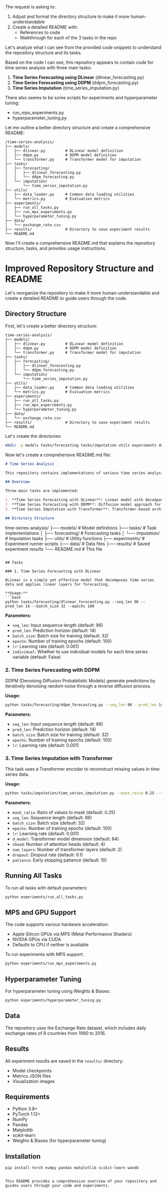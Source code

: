 <think>
The request is asking to:

1. Adjust and format the directory structure to make it more human-understandable
2. Create a detailed README with:
   - References to code
   - Walkthrough for each of the 3 tasks in the repo

Let's analyze what I can see from the provided code snippets to understand the repository structure and its tasks.

Based on the code I can see, this repository appears to contain code for time series analysis with three main tasks:

1. **Time Series Forecasting using DLinear** (dlinear_forecasting.py)
2. **Time Series Forecasting using DDPM** (ddpm_forecasting.py) 
3. **Time Series Imputation** (time_series_imputation.py)

There also seems to be some scripts for experiments and hyperparameter tuning:
- run_mps_experiments.py
- hyperparameter_tuning.py

Let me outline a better directory structure and create a comprehensive README:

```
/time-series-analysis/
├── models/
│   ├── dlinear.py         # DLinear model definition
│   ├── ddpm.py            # DDPM model definition
│   └── transformer.py     # Transformer model for imputation
├── tasks/
│   ├── forecasting/
│   │   ├── dlinear_forecasting.py
│   │   └── ddpm_forecasting.py
│   └── imputation/
│       └── time_series_imputation.py
├── utils/
│   ├── data_loader.py     # Common data loading utilities
│   └── metrics.py         # Evaluation metrics
├── experiments/
│   ├── run_all_tasks.py
│   ├── run_mps_experiments.py
│   └── hyperparameter_tuning.py
├── data/
│   └── exchange_rate.csv
├── results/               # Directory to save experiment results
└── README.md
```

Now I'll create a comprehensive README.md that explains the repository structure, tasks, and provides usage instructions.
</think>

# Improved Repository Structure and README

Let's reorganize the repository to make it more human-understandable and create a detailed README to guide users through the code.

## Directory Structure

First, let's create a better directory structure:

```
time-series-analysis/
├── models/
│   ├── dlinear.py         # DLinear model definition
│   ├── ddpm.py            # DDPM model definition
│   └── transformer.py     # Transformer model for imputation
├── tasks/
│   ├── forecasting/
│   │   ├── dlinear_forecasting.py
│   │   └── ddpm_forecasting.py
│   └── imputation/
│       └── time_series_imputation.py
├── utils/
│   ├── data_loader.py     # Common data loading utilities
│   └── metrics.py         # Evaluation metrics
├── experiments/
│   ├── run_all_tasks.py
│   ├── run_mps_experiments.py
│   └── hyperparameter_tuning.py
├── data/
│   └── exchange_rate.csv
├── results/               # Directory to save experiment results
└── README.md
```

Let's create the directories:

```bash
mkdir -p models tasks/forecasting tasks/imputation utils experiments data results
```

Now let's create a comprehensive README.md file:

```markdown
# Time Series Analysis

This repository contains implementations of various time series analysis techniques for forecasting and imputation tasks.

## Overview

Three main tasks are implemented:

1. **Time Series Forecasting with DLinear**: Linear model with decomposition for time series forecasting
2. **Time Series Forecasting with DDPM**: Diffusion model approach for probabilistic time series forecasting
3. **Time Series Imputation with Transformer**: Transformer-based architecture for missing value imputation

## Directory Structure

```
time-series-analysis/
├── models/                # Model definitions
├── tasks/                 # Task implementations
│   ├── forecasting/       # Forecasting tasks
│   └── imputation/        # Imputation tasks
├── utils/                 # Utility functions
├── experiments/           # Experiment runner scripts
├── data/                  # Data files
├── results/               # Saved experiment results
└── README.md              # This file
```

## Tasks

### 1. Time Series Forecasting with DLinear

DLinear is a simple yet effective model that decomposes time series data and applies linear layers for forecasting.

**Usage:**
```bash
python tasks/forecasting/dlinear_forecasting.py --seq_len 96 --pred_len 14 --batch_size 32 --epochs 100
```

**Parameters:**
- `seq_len`: Input sequence length (default: 96)
- `pred_len`: Prediction horizon (default: 14)
- `batch_size`: Batch size for training (default: 32)
- `epochs`: Number of training epochs (default: 100)
- `lr`: Learning rate (default: 0.001)
- `individual`: Whether to use individual models for each time series variable (default: False)

### 2. Time Series Forecasting with DDPM

DDPM (Denoising Diffusion Probabilistic Models) generate predictions by iteratively denoising random noise through a reverse diffusion process.

**Usage:**
```bash
python tasks/forecasting/ddpm_forecasting.py --seq_len 96 --pred_len 14 --batch_size 32 --epochs 100
```

**Parameters:**
- `seq_len`: Input sequence length (default: 96)
- `pred_len`: Prediction horizon (default: 14)
- `batch_size`: Batch size for training (default: 32)
- `epochs`: Number of training epochs (default: 100)
- `lr`: Learning rate (default: 0.001)

### 3. Time Series Imputation with Transformer

This task uses a Transformer encoder to reconstruct missing values in time series data.

**Usage:**
```bash
python tasks/imputation/time_series_imputation.py --mask_ratio 0.25 --seq_len 96 --batch_size 32 --epochs 100
```

**Parameters:**
- `mask_ratio`: Ratio of values to mask (default: 0.25)
- `seq_len`: Sequence length (default: 96)
- `batch_size`: Batch size (default: 32)
- `epochs`: Number of training epochs (default: 100)
- `lr`: Learning rate (default: 0.001)
- `d_model`: Transformer model dimension (default: 64)
- `nhead`: Number of attention heads (default: 4)
- `num_layers`: Number of transformer layers (default: 2)
- `dropout`: Dropout rate (default: 0.1)
- `patience`: Early stopping patience (default: 10)

## Running All Tasks

To run all tasks with default parameters:

```bash
python experiments/run_all_tasks.py
```

## MPS and GPU Support

The code supports various hardware acceleration:
- Apple Silicon GPUs via MPS (Metal Performance Shaders)
- NVIDIA GPUs via CUDA
- Defaults to CPU if neither is available

To run experiments with MPS support:
```bash
python experiments/run_mps_experiments.py
```

## Hyperparameter Tuning

For hyperparameter tuning using Weights & Biases:

```bash
python experiments/hyperparameter_tuning.py
```

## Data

The repository uses the Exchange Rate dataset, which includes daily exchange rates of 8 countries from 1990 to 2016.

## Results

All experiment results are saved in the `results/` directory:
- Model checkpoints
- Metrics JSON files
- Visualization images

## Requirements

- Python 3.8+
- PyTorch 1.12+
- NumPy
- Pandas
- Matplotlib
- scikit-learn
- Weights & Biases (for hyperparameter tuning)

## Installation

```bash
pip install torch numpy pandas matplotlib scikit-learn wandb
```
```

This README provides a comprehensive overview of your repository and guides users through your code and experiments.
